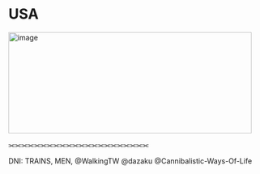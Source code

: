 # USA
<img width="480" height="200" alt="image" src="https://github.com/user-attachments/assets/4bddefbf-ad68-48e2-9986-c556c153d0e6" />

⫘⫘⫘⫘⫘⫘⫘⫘⫘⫘⫘⫘⫘⫘⫘⫘⫘⫘⫘⫘⫘⫘

DNI: TRAINS, MEN, @WalkingTW @dazaku @Cannibalistic-Ways-Of-Life
